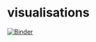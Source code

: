 # visualisations

[![Binder](https://mybinder.org/badge_logo.svg)](https://mybinder.org/v2/gh/m-njera/visualisations/1796461?filepath=visualisations%2Ffraud.ipynb)
